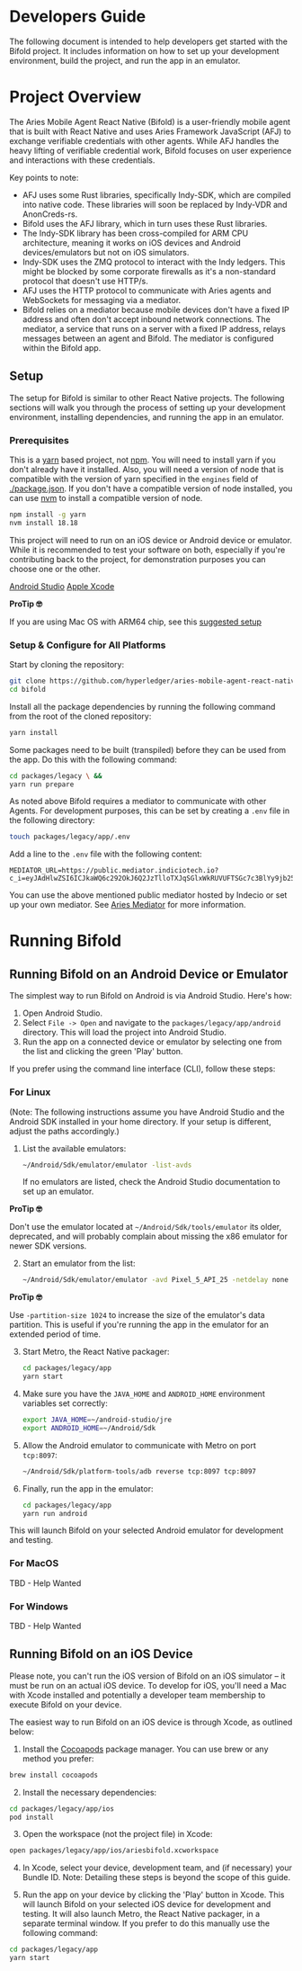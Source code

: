 # Developers Guide

The following document is intended to help developers get started with the Bifold project. It includes information on how to set up your development environment, build the project, and run the app in an emulator.

# Project Overview

The Aries Mobile Agent React Native (Bifold) is a user-friendly mobile agent that is built with React Native and uses Aries Framework JavaScript (AFJ) to exchange verifiable credentials with other agents. While AFJ handles the heavy lifting of verifiable credential work, Bifold focuses on user experience and interactions with these credentials.

Key points to note:

- AFJ uses some Rust libraries, specifically Indy-SDK, which are compiled into native code. These libraries will soon be replaced by Indy-VDR and AnonCreds-rs.
- Bifold uses the AFJ library, which in turn uses these Rust libraries.
- The Indy-SDK library has been cross-compiled for ARM CPU architecture, meaning it works on iOS devices and Android devices/emulators but not on iOS simulators.
- Indy-SDK uses the ZMQ protocol to interact with the Indy ledgers. This might be blocked by some corporate firewalls as it's a non-standard protocol that doesn't use HTTP/s.
- AFJ uses the HTTP protocol to communicate with Aries agents and WebSockets for messaging via a mediator.
- Bifold relies on a mediator because mobile devices don't have a fixed IP address and often don't accept inbound network connections. The mediator, a service that runs on a server with a fixed IP address, relays messages between an agent and Bifold. The mediator is configured within the Bifold app.

## Setup

The setup for Bifold is similar to other React Native projects. The following sections will walk you through the process of setting up your development environment, installing dependencies, and running the app in an emulator.

### Prerequisites

This is a [yarn](https://yarnpkg.com) based project, not [npm](https://www.npmjs.com/). You will need to install yarn if you don't already have it installed. Also, you will need a version of node that is compatible with the version of yarn specified in the `engines` field of [./package.json](./package.json). If you don't have a compatible version of node installed, you can use [nvm](https://github.com/nvm-sh/nvm) to install a compatible version of node.

```sh
npm install -g yarn
nvm install 18.18
```

This project will need to run on an iOS device or Android device or emulator. While it is recommended to test your software on both, especially if you're contributing back to the project, for demonstration purposes you can choose one or the other.

[Android Studio](https://developer.android.com/studio)
[Apple Xcode](https://developer.apple.com/xcode/)

**ProTip 🤓**

If you are using Mac OS with ARM64 chip, see this [suggested setup](./DEVELOPER_MACOS_arm64.md)

### Setup & Configure for All Platforms

Start by cloning the repository:

```sh
git clone https://github.com/hyperledger/aries-mobile-agent-react-native.git bifold \ &&
cd bifold
```

Install all the package dependencies by running the following command from the root of the cloned repository:

```sh
yarn install
```

Some packages need to be built (transpiled) before they can be used from the app. Do this with the following command:

```sh
cd packages/legacy \ &&
yarn run prepare
```

As noted above Bifold requires a mediator to communicate with other Agents. For development purposes, this can be set by creating a `.env` file in the following directory:

```sh
touch packages/legacy/app/.env
```

Add a line to the `.env` file with the following content:

```text
MEDIATOR_URL=https://public.mediator.indiciotech.io?c_i=eyJAdHlwZSI6ICJkaWQ6c292OkJ6Q2JzTlloTXJqSGlxWkRUVUFTSGc7c3BlYy9jb25uZWN0aW9ucy8xLjAvaW52aXRhdGlvbiIsICJAaWQiOiAiMDVlYzM5NDItYTEyOS00YWE3LWEzZDQtYTJmNDgwYzNjZThhIiwgInNlcnZpY2VFbmRwb2ludCI6ICJodHRwczovL3B1YmxpYy5tZWRpYXRvci5pbmRpY2lvdGVjaC5pbyIsICJyZWNpcGllbnRLZXlzIjogWyJDc2dIQVpxSktuWlRmc3h0MmRIR3JjN3U2M3ljeFlEZ25RdEZMeFhpeDIzYiJdLCAibGFiZWwiOiAiSW5kaWNpbyBQdWJsaWMgTWVkaWF0b3IifQ==
```

You can use the above mentioned public mediator hosted by Indecio or set up your own mediator. See [Aries Mediator](https://github.com/hyperledger/aries-mediator-service) for more information.

# Running Bifold

## Running Bifold on an Android Device or Emulator

The simplest way to run Bifold on Android is via Android Studio. Here's how:

1. Open Android Studio.
2. Select `File -> Open` and navigate to the `packages/legacy/app/android` directory. This will load the project into Android Studio.
3. Run the app on a connected device or emulator by selecting one from the list and clicking the green 'Play' button.

If you prefer using the command line interface (CLI), follow these steps:

### For Linux

(Note: The following instructions assume you have Android Studio and the Android SDK installed in your home directory. If your setup is different, adjust the paths accordingly.)

1. List the available emulators:

   ```sh
   ~/Android/Sdk/emulator/emulator -list-avds
   ```

   If no emulators are listed, check the Android Studio documentation to set up an emulator.

**ProTip 🤓**

Don't use the emulator located at `~/Android/Sdk/tools/emulator` its older, deprecated, and will probably complain about missing the x86 emulator for newer SDK versions.

2. Start an emulator from the list:

   ```sh
   ~/Android/Sdk/emulator/emulator -avd Pixel_5_API_25 -netdelay none -netspeed full
   ```

**ProTip 🤓**

Use `-partition-size 1024` to increase the size of the emulator's data partition. This is useful if you're running the app in the emulator for an extended period of time.

3. Start Metro, the React Native packager:

   ```sh
   cd packages/legacy/app
   yarn start
   ```

4. Make sure you have the `JAVA_HOME` and `ANDROID_HOME` environment variables set correctly:

   ```sh
   export JAVA_HOME=~/android-studio/jre
   export ANDROID_HOME=~/Android/Sdk
   ```

5. Allow the Android emulator to communicate with Metro on port `tcp:8097`:

   ```sh
   ~/Android/Sdk/platform-tools/adb reverse tcp:8097 tcp:8097
   ```

6. Finally, run the app in the emulator:

   ```sh
   cd packages/legacy/app
   yarn run android
   ```

This will launch Bifold on your selected Android emulator for development and testing.

### For MacOS

TBD - Help Wanted

### For Windows

TBD - Help Wanted

## Running Bifold on an iOS Device

Please note, you can't run the iOS version of Bifold on an iOS simulator – it must be run on an actual iOS device. To develop for iOS, you'll need a Mac with Xcode installed and potentially a developer team membership to execute Bifold on your device.

The easiest way to run Bifold on an iOS device is through Xcode, as outlined below:

1. Install the [Cocoapods](https://cocoapods.org/) package manager. You can use brew or any method you prefer:

```sh
brew install cocoapods
```

2. Install the necessary dependencies:

```sh
cd packages/legacy/app/ios
pod install
```

3. Open the workspace (not the project file) in Xcode:

```sh
open packages/legacy/app/ios/ariesbifold.xcworkspace
```

4. In Xcode, select your device, development team, and (if necessary) your Bundle ID. Note: Detailing these steps is beyond the scope of this guide.

5. Run the app on your device by clicking the 'Play' button in Xcode. This will launch Bifold on your selected iOS device for development and testing. It will also launch Metro, the React Native packager, in a separate terminal window. If you prefer to do this manually use the following command:

```sh
cd packages/legacy/app
yarn start
```
